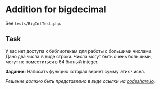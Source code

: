 # Addition for bigdecimal

See `tests/BigIntTest.php`.

## Task

У вас нет доступа к библиотекам для работы с большими числами. Дано два числа в виде строки. Числа могут быть очень большими, могут не поместиться в 64 битный integer.

**Задание:** Написать функцию которая вернет сумму этих чисел.

*Решение должно быть представлено в виде ссылки на [codeshare.io](https://codeshare.io/).*
